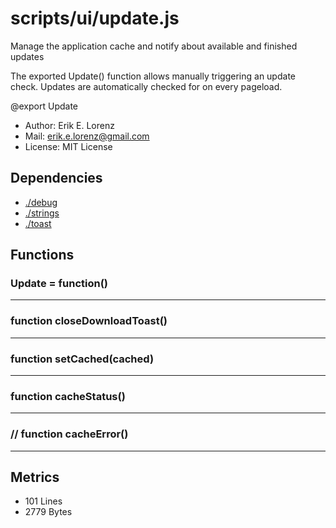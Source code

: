 # scripts/ui/update.js


Manage the application cache and notify about available and finished updates

The exported Update() function allows manually triggering an update check.
Updates are automatically checked for on every pageload.

@export Update
* Author: Erik E. Lorenz 
* Mail: <erik.e.lorenz@gmail.com>
* License: MIT License


## Dependencies

* <a href="./debug.html">./debug</a>
* <a href="./strings.html">./strings</a>
* <a href="./toast.html">./toast</a>

## Functions

###   Update = function()

---

###   function closeDownloadToast()

---

###   function setCached(cached)

---

###   function cacheStatus()

---

###   // function cacheError()

---

## Metrics

* 101 Lines
* 2779 Bytes

